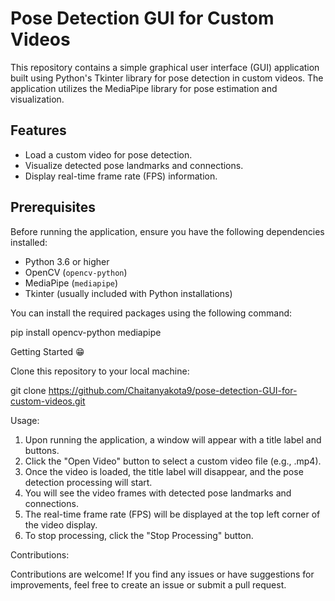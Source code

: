 # Pose Detection GUI for Custom Videos

This repository contains a simple graphical user interface (GUI) application built using Python's Tkinter library for pose detection in custom videos. The application utilizes the MediaPipe library for pose estimation and visualization.

## Features

- Load a custom video for pose detection.
- Visualize detected pose landmarks and connections.
- Display real-time frame rate (FPS) information.

## Prerequisites

Before running the application, ensure you have the following dependencies installed:

- Python 3.6 or higher
- OpenCV (`opencv-python`)
- MediaPipe (`mediapipe`)
- Tkinter (usually included with Python installations)

You can install the required packages using the following command:

pip install opencv-python mediapipe

Getting Started 😁

Clone this repository to your local machine:

git clone https://github.com/Chaitanyakota9/pose-detection-GUI-for-custom-videos.git


Usage:
1. Upon running the application, a window will appear with a title label and buttons.
2. Click the "Open Video" button to select a custom video file (e.g., .mp4).
3. Once the video is loaded, the title label will disappear, and the pose detection processing will start.
4. You will see the video frames with detected pose landmarks and connections.
5. The real-time frame rate (FPS) will be displayed at the top left corner of the video display.
6. To stop processing, click the "Stop Processing" button.


Contributions:

Contributions are welcome! If you find any issues or have suggestions for improvements, feel free to create an issue or submit a pull request.
